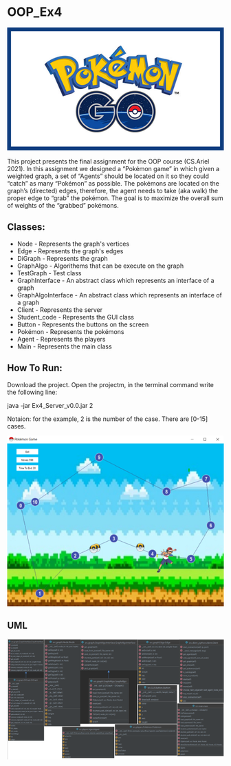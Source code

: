 # OOP_Ex4
![image](https://github.com/ChenLipschitz/OOP_Ex4/blob/main/logo.jpg)


This project presents the final assignment for the OOP course (CS.Ariel 2021).
In this assignment we designed a “Pokémon game” in which given a weighted graph, a set of “Agents” should be located on it so they could “catch” as many “Pokémon” as possible.
The pokémons are located on the graph’s (directed) edges, therefore, the agent needs to take (aka walk) the proper edge to “grab” the pokémon. The goal is to maximize the overall sum of weights of the “grabbed” pokémons.

## Classes:
* Node - Represents the graph's vertices
* Edge - Represents the graph's edges
* DiGraph - Represents the graph
* GraphAlgo - Algorithems that can be execute on the graph
* TestGraph - Test class
* GraphInterface - An abstract class which represents an interface of a graph
* GraphAlgoInterface - An abstract class which represents an interface of a graph
* Client - Represents the server
* Student_code - Represents the GUI class
* Button - Represents the buttons on the screen
* Pokémon - Represents the pokémons
* Agent - Represents the players
* Main - Represents the main class

## How To Run:
Download the project.
Open the projectm, in the terminal command write the following line:

java -jar Ex4_Server_v0.0.jar 2

Notaion: for the example, 2 is the number of the case. There are [0-15] cases.

![image](https://github.com/ChenLipschitz/OOP_Ex4/blob/main/Screenshot%202022-01-09%20145046.png)

## UML
![image](https://github.com/ChenLipschitz/OOP_Ex4/blob/main/UMLScreenshot%202022-01-09%20151330.png)
